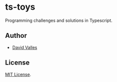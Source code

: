 # ts-toys

Programming challenges and solutions in Typescript.

## Author

- [David Valles](https://dtjv.io)

## License

[MIT License](LICENSE).
